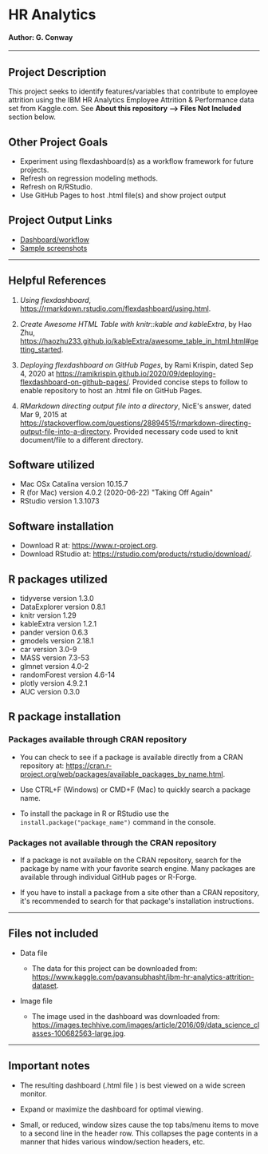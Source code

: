 # HR Analytics  
#### Author: G. Conway  

<hr>

## Project Description  

This project seeks to identify features/variables that contribute to employee attrition using the IBM HR Analytics Employee Attrition & Performance data set from Kaggle.com. See **About this repository --> Files Not Included** section below.

## Other Project Goals

* Experiment using flexdashboard(s) as a workflow framework for future projects.  
* Refresh on regression modeling methods.
* Refresh on R/RStudio. 
* Use GitHub Pages to host .html file(s) and show project output

## Project Output Links

* [Dashboard/workflow](https://gconway012.github.io/HR_Analytics/)  
* [Sample screenshots](https://github.com/gconway012/HR_Analytics/blob/master/sample_screenshots.md) 

<hr>

## Helpful References

1. *Using flexdashboard*, https://rmarkdown.rstudio.com/flexdashboard/using.html.

2. *Create Awesome HTML Table with knitr::kable and kableExtra*, by Hao Zhu, https://haozhu233.github.io/kableExtra/awesome_table_in_html.html#getting_started.

3. *Deploying flexdashboard on GitHub Pages*, by Rami Krispin, dated Sep 4, 2020 at https://ramikrispin.github.io/2020/09/deploying-flexdashboard-on-github-pages/. Provided concise steps to follow to enable repository to host an .html file on GitHub Pages.

4. *RMarkdown directing output file into a directory*, NicE's answer, dated Mar 9, 2015 at https://stackoverflow.com/questions/28894515/rmarkdown-directing-output-file-into-a-directory. Provided necessary code used to knit document/file to a different directory.

## Software utilized

* Mac OSx Catalina version 10.15.7
* R (for Mac) version 4.0.2 (2020-06-22) "Taking Off Again"
* RStudio version 1.3.1073

## Software installation

* Download R at:  https://www.r-project.org.
* Download RStudio at:  https://rstudio.com/products/rstudio/download/.

## R packages utilized

* tidyverse version 1.3.0
* DataExplorer version 0.8.1
* knitr version 1.29
* kableExtra version 1.2.1
* pander version 0.6.3
* gmodels version 2.18.1
* car version 3.0-9
* MASS version 7.3-53
* glmnet version 4.0-2
* randomForest version 4.6-14
* plotly version 4.9.2.1
* AUC version 0.3.0

## R package installation

### Packages available through CRAN repository

* You can check to see if a package is available directly from a CRAN repository at:  https://cran.r-project.org/web/packages/available_packages_by_name.html.  

* Use CTRL+F (Windows) or CMD+F (Mac) to quickly search a package name.

* To install the package in R or RStudio use the `install.package("package_name")` command in the console.

### Packages not available through the CRAN repository  

* If a package is not available on the CRAN repository, search for the package by name with your favorite search engine. Many packages are available through individual GitHub pages or R-Forge. 

* If you have to install a package from a site other than a CRAN repository, it's recommended to search for that package's installation instructions. 

<hr>

## Files not included  

* Data file 
    - The data for this project can be downloaded from:  https://www.kaggle.com/pavansubhasht/ibm-hr-analytics-attrition-dataset.  

* Image file
    - The image used in the dashboard was downloaded from:  https://images.techhive.com/images/article/2016/09/data_science_classes-100682563-large.jpg.  

<hr>

## Important notes

* The resulting dashboard (.html file ) is best viewed on a wide screen monitor.  

* Expand or maximize the dashboard for optimal viewing.  

* Small, or reduced, window sizes cause the top tabs/menu items to move to a second line in the header row. This collapses the page contents in a manner that hides various window/section headers, etc.
